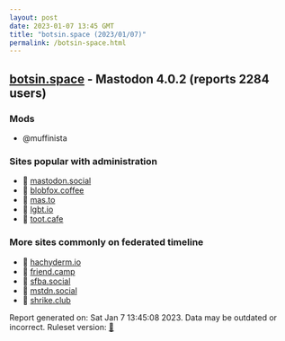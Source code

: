 ```yaml
---
layout: post
date: 2023-01-07 13:45 GMT
title: "botsin.space (2023/01/07)"
permalink: /botsin-space.html
---
```



## [botsin.space](https://botsin.space) - Mastodon 4.0.2 (reports 2284 users)

### Mods
 * @muffinista

### Sites popular with administration

* 🐘 [mastodon.social](/mastodon-social.html)
* 🐘 [blobfox.coffee](/blobfox-coffee.html)
* 🐘 [mas.to](/mas-to.html)
* 🐘 [lgbt.io](/lgbt-io.html)
* 🐘 [toot.cafe](/toot-cafe.html)

### More sites commonly on federated timeline

* 🐘 [hachyderm.io](/hachyderm-io.html)
* 🐘 [friend.camp](/friend-camp.html)
* 🐘 [sfba.social](/sfba-social.html)
* 🐘 [mstdn.social](/mstdn-social.html)
* 🐘 [shrike.club](/shrike-club.html)

Report generated on: Sat Jan  7 13:45:08 2023. Data may be outdated or incorrect.
Ruleset version: [🏀](/version-basketball)
